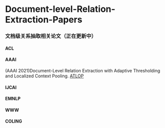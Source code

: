 # Document-level-Relation-Extraction-Papers
### 文档级关系抽取相关论文（正在更新中）
#### ACL

#### AAAI
 (AAAI 2021)Document-Level Relation Extraction with Adaptive Thresholding and Localized Context Pooling. [ATLOP](https://arxiv.org/abs/2010.11304)

#### IJCAI

#### EMNLP

#### WWW

#### COLING
